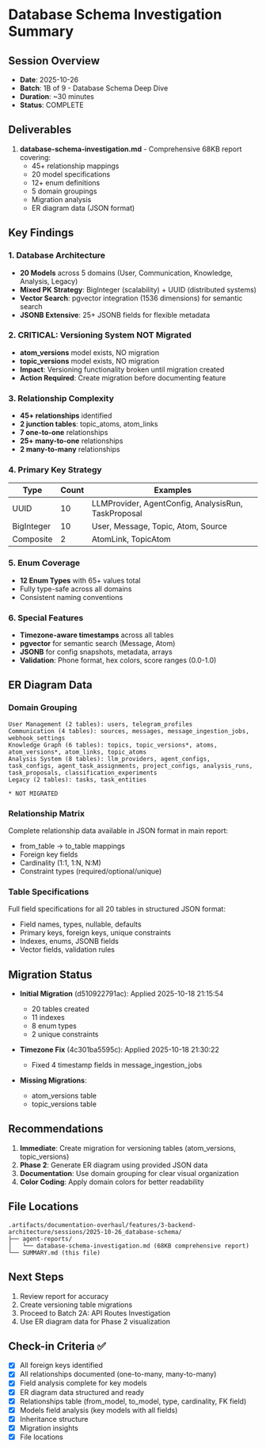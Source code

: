 # Database Schema Investigation Summary

## Session Overview
- **Date**: 2025-10-26
- **Batch**: 1B of 9 - Database Schema Deep Dive
- **Duration**: ~30 minutes
- **Status**: COMPLETE

## Deliverables
1. **database-schema-investigation.md** - Comprehensive 68KB report covering:
   - 45+ relationship mappings
   - 20 model specifications
   - 12+ enum definitions
   - 5 domain groupings
   - Migration analysis
   - ER diagram data (JSON format)

## Key Findings

### 1. Database Architecture
- **20 Models** across 5 domains (User, Communication, Knowledge, Analysis, Legacy)
- **Mixed PK Strategy**: BigInteger (scalability) + UUID (distributed systems)
- **Vector Search**: pgvector integration (1536 dimensions) for semantic search
- **JSONB Extensive**: 25+ JSONB fields for flexible metadata

### 2. CRITICAL: Versioning System NOT Migrated
- **atom_versions** model exists, NO migration
- **topic_versions** model exists, NO migration
- **Impact**: Versioning functionality broken until migration created
- **Action Required**: Create migration before documenting feature

### 3. Relationship Complexity
- **45+ relationships** identified
- **2 junction tables**: topic_atoms, atom_links
- **7 one-to-one** relationships
- **25+ many-to-one** relationships
- **2 many-to-many** relationships

### 4. Primary Key Strategy
| Type | Count | Examples |
|------|-------|----------|
| UUID | 10 | LLMProvider, AgentConfig, AnalysisRun, TaskProposal |
| BigInteger | 10 | User, Message, Topic, Atom, Source |
| Composite | 2 | AtomLink, TopicAtom |

### 5. Enum Coverage
- **12 Enum Types** with 65+ values total
- Fully type-safe across all domains
- Consistent naming conventions

### 6. Special Features
- **Timezone-aware timestamps** across all tables
- **pgvector** for semantic search (Message, Atom)
- **JSONB** for config snapshots, metadata, arrays
- **Validation**: Phone format, hex colors, score ranges (0.0-1.0)

## ER Diagram Data

### Domain Grouping
```
User Management (2 tables): users, telegram_profiles
Communication (4 tables): sources, messages, message_ingestion_jobs, webhook_settings
Knowledge Graph (6 tables): topics, topic_versions*, atoms, atom_versions*, atom_links, topic_atoms
Analysis System (8 tables): llm_providers, agent_configs, task_configs, agent_task_assignments, project_configs, analysis_runs, task_proposals, classification_experiments
Legacy (2 tables): tasks, task_entities

* NOT MIGRATED
```

### Relationship Matrix
Complete relationship data available in JSON format in main report:
- from_table → to_table mappings
- Foreign key fields
- Cardinality (1:1, 1:N, N:M)
- Constraint types (required/optional/unique)

### Table Specifications
Full field specifications for all 20 tables in structured JSON format:
- Field names, types, nullable, defaults
- Primary keys, foreign keys, unique constraints
- Indexes, enums, JSONB fields
- Vector fields, validation rules

## Migration Status
- **Initial Migration** (d510922791ac): Applied 2025-10-18 21:15:54
  - 20 tables created
  - 11 indexes
  - 8 enum types
  - 2 unique constraints

- **Timezone Fix** (4c301ba5595c): Applied 2025-10-18 21:30:22
  - Fixed 4 timestamp fields in message_ingestion_jobs

- **Missing Migrations**:
  - atom_versions table
  - topic_versions table

## Recommendations

1. **Immediate**: Create migration for versioning tables (atom_versions, topic_versions)
2. **Phase 2**: Generate ER diagram using provided JSON data
3. **Documentation**: Use domain grouping for clear visual organization
4. **Color Coding**: Apply domain colors for better readability

## File Locations
```
.artifacts/documentation-overhaul/features/3-backend-architecture/sessions/2025-10-26_database-schema/
├── agent-reports/
│   └── database-schema-investigation.md (68KB comprehensive report)
└── SUMMARY.md (this file)
```

## Next Steps
1. Review report for accuracy
2. Create versioning table migrations
3. Proceed to Batch 2A: API Routes Investigation
4. Use ER diagram data for Phase 2 visualization

## Check-in Criteria ✅
- [x] All foreign keys identified
- [x] All relationships documented (one-to-many, many-to-many)
- [x] Field analysis complete for key models
- [x] ER diagram data structured and ready
- [x] Relationships table (from_model, to_model, type, cardinality, FK field)
- [x] Models field analysis (key models with all fields)
- [x] Inheritance structure
- [x] Migration insights
- [x] File locations
